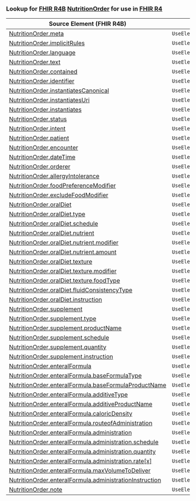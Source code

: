 ### Lookup for [FHIR R4B](https://hl7.org/fhir/R4B/) [NutritionOrder](https://hl7.org/fhir/R4B/NutritionOrder.html) for use in [FHIR R4](https://hl7.org/fhir/R4/)

| Source Element (FHIR R4B) | Usage | Target |
| -------------- | ----- | ------ |
| [NutritionOrder.meta](https://hl7.org/fhir/R4B/NutritionOrder.html#resource) | `UseElementSameName` | [NutritionOrder.meta](https://hl7.org/fhir/R4/NutritionOrder.html#resource) |
| [NutritionOrder.implicitRules](https://hl7.org/fhir/R4B/NutritionOrder.html#resource) | `UseElementSameName` | [NutritionOrder.implicitRules](https://hl7.org/fhir/R4/NutritionOrder.html#resource) |
| [NutritionOrder.language](https://hl7.org/fhir/R4B/NutritionOrder.html#resource) | `UseElementSameName` | [NutritionOrder.language](https://hl7.org/fhir/R4/NutritionOrder.html#resource) |
| [NutritionOrder.text](https://hl7.org/fhir/R4B/NutritionOrder.html#resource) | `UseElementSameName` | [NutritionOrder.text](https://hl7.org/fhir/R4/NutritionOrder.html#resource) |
| [NutritionOrder.contained](https://hl7.org/fhir/R4B/NutritionOrder.html#resource) | `UseElementSameName` | [NutritionOrder.contained](https://hl7.org/fhir/R4/NutritionOrder.html#resource) |
| [NutritionOrder.identifier](https://hl7.org/fhir/R4B/NutritionOrder.html#resource) | `UseElementSameName` | [NutritionOrder.identifier](https://hl7.org/fhir/R4/NutritionOrder.html#resource) |
| [NutritionOrder.instantiatesCanonical](https://hl7.org/fhir/R4B/NutritionOrder.html#resource) | `UseElementSameName` | [NutritionOrder.instantiatesCanonical](https://hl7.org/fhir/R4/NutritionOrder.html#resource) |
| [NutritionOrder.instantiatesUri](https://hl7.org/fhir/R4B/NutritionOrder.html#resource) | `UseElementSameName` | [NutritionOrder.instantiatesUri](https://hl7.org/fhir/R4/NutritionOrder.html#resource) |
| [NutritionOrder.instantiates](https://hl7.org/fhir/R4B/NutritionOrder.html#resource) | `UseElementSameName` | [NutritionOrder.instantiates](https://hl7.org/fhir/R4/NutritionOrder.html#resource) |
| [NutritionOrder.status](https://hl7.org/fhir/R4B/NutritionOrder.html#resource) | `UseElementSameName` | [NutritionOrder.status](https://hl7.org/fhir/R4/NutritionOrder.html#resource) |
| [NutritionOrder.intent](https://hl7.org/fhir/R4B/NutritionOrder.html#resource) | `UseElementSameName` | [NutritionOrder.intent](https://hl7.org/fhir/R4/NutritionOrder.html#resource) |
| [NutritionOrder.patient](https://hl7.org/fhir/R4B/NutritionOrder.html#resource) | `UseElementSameName` | [NutritionOrder.patient](https://hl7.org/fhir/R4/NutritionOrder.html#resource) |
| [NutritionOrder.encounter](https://hl7.org/fhir/R4B/NutritionOrder.html#resource) | `UseElementSameName` | [NutritionOrder.encounter](https://hl7.org/fhir/R4/NutritionOrder.html#resource) |
| [NutritionOrder.dateTime](https://hl7.org/fhir/R4B/NutritionOrder.html#resource) | `UseElementSameName` | [NutritionOrder.dateTime](https://hl7.org/fhir/R4/NutritionOrder.html#resource) |
| [NutritionOrder.orderer](https://hl7.org/fhir/R4B/NutritionOrder.html#resource) | `UseElementSameName` | [NutritionOrder.orderer](https://hl7.org/fhir/R4/NutritionOrder.html#resource) |
| [NutritionOrder.allergyIntolerance](https://hl7.org/fhir/R4B/NutritionOrder.html#resource) | `UseElementSameName` | [NutritionOrder.allergyIntolerance](https://hl7.org/fhir/R4/NutritionOrder.html#resource) |
| [NutritionOrder.foodPreferenceModifier](https://hl7.org/fhir/R4B/NutritionOrder.html#resource) | `UseElementSameName` | [NutritionOrder.foodPreferenceModifier](https://hl7.org/fhir/R4/NutritionOrder.html#resource) |
| [NutritionOrder.excludeFoodModifier](https://hl7.org/fhir/R4B/NutritionOrder.html#resource) | `UseElementSameName` | [NutritionOrder.excludeFoodModifier](https://hl7.org/fhir/R4/NutritionOrder.html#resource) |
| [NutritionOrder.oralDiet](https://hl7.org/fhir/R4B/NutritionOrder.html#resource) | `UseElementSameName` | [NutritionOrder.oralDiet](https://hl7.org/fhir/R4/NutritionOrder.html#resource) |
| [NutritionOrder.oralDiet.type](https://hl7.org/fhir/R4B/NutritionOrder.html#resource) | `UseElementSameName` | [NutritionOrder.oralDiet.type](https://hl7.org/fhir/R4/NutritionOrder.html#resource) |
| [NutritionOrder.oralDiet.schedule](https://hl7.org/fhir/R4B/NutritionOrder.html#resource) | `UseElementSameName` | [NutritionOrder.oralDiet.schedule](https://hl7.org/fhir/R4/NutritionOrder.html#resource) |
| [NutritionOrder.oralDiet.nutrient](https://hl7.org/fhir/R4B/NutritionOrder.html#resource) | `UseElementSameName` | [NutritionOrder.oralDiet.nutrient](https://hl7.org/fhir/R4/NutritionOrder.html#resource) |
| [NutritionOrder.oralDiet.nutrient.modifier](https://hl7.org/fhir/R4B/NutritionOrder.html#resource) | `UseElementSameName` | [NutritionOrder.oralDiet.nutrient.modifier](https://hl7.org/fhir/R4/NutritionOrder.html#resource) |
| [NutritionOrder.oralDiet.nutrient.amount](https://hl7.org/fhir/R4B/NutritionOrder.html#resource) | `UseElementSameName` | [NutritionOrder.oralDiet.nutrient.amount](https://hl7.org/fhir/R4/NutritionOrder.html#resource) |
| [NutritionOrder.oralDiet.texture](https://hl7.org/fhir/R4B/NutritionOrder.html#resource) | `UseElementSameName` | [NutritionOrder.oralDiet.texture](https://hl7.org/fhir/R4/NutritionOrder.html#resource) |
| [NutritionOrder.oralDiet.texture.modifier](https://hl7.org/fhir/R4B/NutritionOrder.html#resource) | `UseElementSameName` | [NutritionOrder.oralDiet.texture.modifier](https://hl7.org/fhir/R4/NutritionOrder.html#resource) |
| [NutritionOrder.oralDiet.texture.foodType](https://hl7.org/fhir/R4B/NutritionOrder.html#resource) | `UseElementSameName` | [NutritionOrder.oralDiet.texture.foodType](https://hl7.org/fhir/R4/NutritionOrder.html#resource) |
| [NutritionOrder.oralDiet.fluidConsistencyType](https://hl7.org/fhir/R4B/NutritionOrder.html#resource) | `UseElementSameName` | [NutritionOrder.oralDiet.fluidConsistencyType](https://hl7.org/fhir/R4/NutritionOrder.html#resource) |
| [NutritionOrder.oralDiet.instruction](https://hl7.org/fhir/R4B/NutritionOrder.html#resource) | `UseElementSameName` | [NutritionOrder.oralDiet.instruction](https://hl7.org/fhir/R4/NutritionOrder.html#resource) |
| [NutritionOrder.supplement](https://hl7.org/fhir/R4B/NutritionOrder.html#resource) | `UseElementSameName` | [NutritionOrder.supplement](https://hl7.org/fhir/R4/NutritionOrder.html#resource) |
| [NutritionOrder.supplement.type](https://hl7.org/fhir/R4B/NutritionOrder.html#resource) | `UseElementSameName` | [NutritionOrder.supplement.type](https://hl7.org/fhir/R4/NutritionOrder.html#resource) |
| [NutritionOrder.supplement.productName](https://hl7.org/fhir/R4B/NutritionOrder.html#resource) | `UseElementSameName` | [NutritionOrder.supplement.productName](https://hl7.org/fhir/R4/NutritionOrder.html#resource) |
| [NutritionOrder.supplement.schedule](https://hl7.org/fhir/R4B/NutritionOrder.html#resource) | `UseElementSameName` | [NutritionOrder.supplement.schedule](https://hl7.org/fhir/R4/NutritionOrder.html#resource) |
| [NutritionOrder.supplement.quantity](https://hl7.org/fhir/R4B/NutritionOrder.html#resource) | `UseElementSameName` | [NutritionOrder.supplement.quantity](https://hl7.org/fhir/R4/NutritionOrder.html#resource) |
| [NutritionOrder.supplement.instruction](https://hl7.org/fhir/R4B/NutritionOrder.html#resource) | `UseElementSameName` | [NutritionOrder.supplement.instruction](https://hl7.org/fhir/R4/NutritionOrder.html#resource) |
| [NutritionOrder.enteralFormula](https://hl7.org/fhir/R4B/NutritionOrder.html#resource) | `UseElementSameName` | [NutritionOrder.enteralFormula](https://hl7.org/fhir/R4/NutritionOrder.html#resource) |
| [NutritionOrder.enteralFormula.baseFormulaType](https://hl7.org/fhir/R4B/NutritionOrder.html#resource) | `UseElementSameName` | [NutritionOrder.enteralFormula.baseFormulaType](https://hl7.org/fhir/R4/NutritionOrder.html#resource) |
| [NutritionOrder.enteralFormula.baseFormulaProductName](https://hl7.org/fhir/R4B/NutritionOrder.html#resource) | `UseElementSameName` | [NutritionOrder.enteralFormula.baseFormulaProductName](https://hl7.org/fhir/R4/NutritionOrder.html#resource) |
| [NutritionOrder.enteralFormula.additiveType](https://hl7.org/fhir/R4B/NutritionOrder.html#resource) | `UseElementSameName` | [NutritionOrder.enteralFormula.additiveType](https://hl7.org/fhir/R4/NutritionOrder.html#resource) |
| [NutritionOrder.enteralFormula.additiveProductName](https://hl7.org/fhir/R4B/NutritionOrder.html#resource) | `UseElementSameName` | [NutritionOrder.enteralFormula.additiveProductName](https://hl7.org/fhir/R4/NutritionOrder.html#resource) |
| [NutritionOrder.enteralFormula.caloricDensity](https://hl7.org/fhir/R4B/NutritionOrder.html#resource) | `UseElementSameName` | [NutritionOrder.enteralFormula.caloricDensity](https://hl7.org/fhir/R4/NutritionOrder.html#resource) |
| [NutritionOrder.enteralFormula.routeofAdministration](https://hl7.org/fhir/R4B/NutritionOrder.html#resource) | `UseElementSameName` | [NutritionOrder.enteralFormula.routeofAdministration](https://hl7.org/fhir/R4/NutritionOrder.html#resource) |
| [NutritionOrder.enteralFormula.administration](https://hl7.org/fhir/R4B/NutritionOrder.html#resource) | `UseElementSameName` | [NutritionOrder.enteralFormula.administration](https://hl7.org/fhir/R4/NutritionOrder.html#resource) |
| [NutritionOrder.enteralFormula.administration.schedule](https://hl7.org/fhir/R4B/NutritionOrder.html#resource) | `UseElementSameName` | [NutritionOrder.enteralFormula.administration.schedule](https://hl7.org/fhir/R4/NutritionOrder.html#resource) |
| [NutritionOrder.enteralFormula.administration.quantity](https://hl7.org/fhir/R4B/NutritionOrder.html#resource) | `UseElementSameName` | [NutritionOrder.enteralFormula.administration.quantity](https://hl7.org/fhir/R4/NutritionOrder.html#resource) |
| [NutritionOrder.enteralFormula.administration.rate[x]](https://hl7.org/fhir/R4B/NutritionOrder.html#resource) | `UseElementSameName` | [NutritionOrder.enteralFormula.administration.rate[x]](https://hl7.org/fhir/R4/NutritionOrder.html#resource) |
| [NutritionOrder.enteralFormula.maxVolumeToDeliver](https://hl7.org/fhir/R4B/NutritionOrder.html#resource) | `UseElementSameName` | [NutritionOrder.enteralFormula.maxVolumeToDeliver](https://hl7.org/fhir/R4/NutritionOrder.html#resource) |
| [NutritionOrder.enteralFormula.administrationInstruction](https://hl7.org/fhir/R4B/NutritionOrder.html#resource) | `UseElementSameName` | [NutritionOrder.enteralFormula.administrationInstruction](https://hl7.org/fhir/R4/NutritionOrder.html#resource) |
| [NutritionOrder.note](https://hl7.org/fhir/R4B/NutritionOrder.html#resource) | `UseElementSameName` | [NutritionOrder.note](https://hl7.org/fhir/R4/NutritionOrder.html#resource) |
